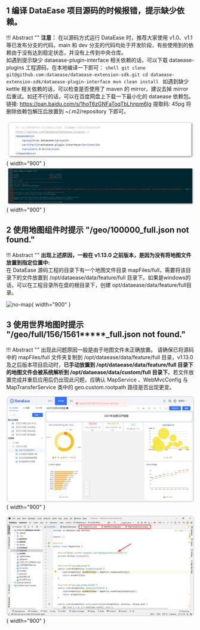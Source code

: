 ## 1 编译 DataEase 项目源码的时候报错，提示缺少依赖。

!!! Abstract ""
    **注意：** 在以源码方式运行 DataEase 时，推荐大家使用 v1.0、v1.1 等已发布分支的代码，main 和 dev 分支的代码均处于开发阶段，有些使用到的依赖由于没有达到稳定状态，并没有上传到中央仓库。  
    如遇到提示缺少 dataease-plugin-interface 相关依赖的话，可以下载 dataease-plugins 工程源码，在本地编译一下即可：
    ```shell
    git clone git@github.com:dataease/dataease-extension-sdk.git
    cd dataease-extension-sdk/dataease-plugin-interface
    mvn clean install
    ```
    如遇到缺少 kettle 相关依赖的话，可以检查是否使用了 maven 的 mirror，建议去掉 mirror 后重试。如还不行的话，可以在百度网盘上下载一下最小化的 dataease 依赖包。链接: https://pan.baidu.com/s/1hoT6zGNFaToqTbLhnpm6lg 提取码: 45pg
    将删除依赖包解压后放置到 ~/.m2/repository 下即可。

![plugins-dependency](../img/faq/plugins-dependency.png){ width="900" }  
![plugins-dependency-2](../img/faq/plugins-dependency-2.png){ width="900" }

## 2 使用地图组件时提示 "/geo/100000_full.json not found."

!!! Abstract ""
    **出现上述原因，一般在 v1.13.0 之前版本，是因为没有将地图文件放置到指定位置中:**    
    在 DataEase 源码工程的目录下有一个地图文件目录 mapFiles/full，需要将该目录下的文件放置到 /opt/dataease/data/feature/full 目录下。如果是windows的话，可以在工程目录所在盘的根目录下，创建 opt/dataease/data/feature/full目录。

![no-map](../img/faq/no-map.png){ width="900" }

## 3 使用世界地图时提示 "/geo/full/156/1561*****_full.json not found."

!!! Abstract ""
    出现此问题原因一般是由于地图文件未正确放置。 请确保已将源码中的 mapFiles/full 文件夹复制到  /opt/dataease/data/feature/full 目录，v1.13.0 及之后版本项目启动时，**已手动放置到 /opt/dataease/data/feature/full 目录下的地图文件会被系统解析到 /opt/dataease/data/custom/full 目录下**。若文件放置完成并重启应用后仍出现此问题，应确认 MapService 、WebMvcConfig 与 MapTransferService 类中的 geo.custom.rootpath 路径是否出现更变。

![no-map2](../img/faq/no-map2.png){ width="900" }

![no-map2](../img/faq/no-map3.png){ width="900" }
